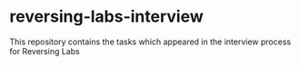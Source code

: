 # reversing-labs-interview
This repository contains the tasks which appeared in the interview process for Reversing Labs
